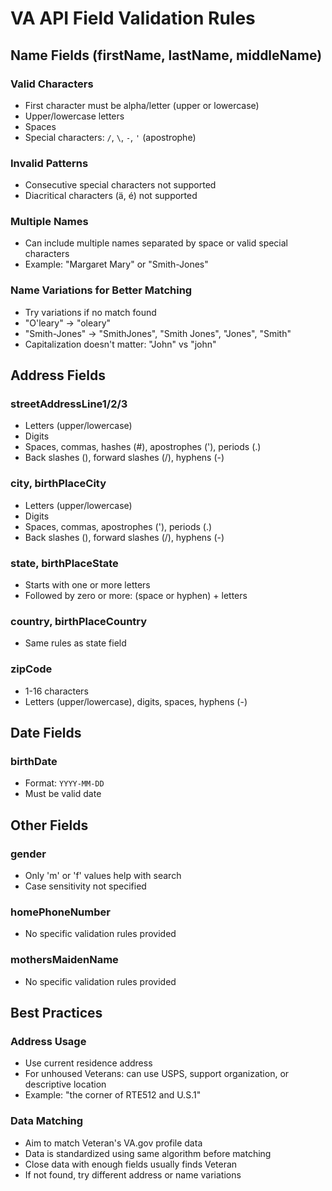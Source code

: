 # VA API Field Validation Rules

## Name Fields (firstName, lastName, middleName)

### Valid Characters
- First character must be alpha/letter (upper or lowercase)
- Upper/lowercase letters
- Spaces
- Special characters: `/`, `\`, `-`, `'` (apostrophe)

### Invalid Patterns
- Consecutive special characters not supported
- Diacritical characters (ä, é) not supported

### Multiple Names
- Can include multiple names separated by space or valid special characters
- Example: "Margaret Mary" or "Smith-Jones"

### Name Variations for Better Matching
- Try variations if no match found
- "O'leary" → "oleary"
- "Smith-Jones" → "SmithJones", "Smith Jones", "Jones", "Smith"
- Capitalization doesn't matter: "John" vs "john"

## Address Fields

### streetAddressLine1/2/3
- Letters (upper/lowercase)
- Digits
- Spaces, commas, hashes (#), apostrophes ('), periods (.)
- Back slashes (\), forward slashes (/), hyphens (-)

### city, birthPlaceCity
- Letters (upper/lowercase)
- Digits
- Spaces, commas, apostrophes ('), periods (.)
- Back slashes (\), forward slashes (/), hyphens (-)

### state, birthPlaceState
- Starts with one or more letters
- Followed by zero or more: (space or hyphen) + letters

### country, birthPlaceCountry
- Same rules as state field

### zipCode
- 1-16 characters
- Letters (upper/lowercase), digits, spaces, hyphens (-)

## Date Fields

### birthDate
- Format: `YYYY-MM-DD`
- Must be valid date

## Other Fields

### gender
- Only 'm' or 'f' values help with search
- Case sensitivity not specified

### homePhoneNumber
- No specific validation rules provided

### mothersMaidenName
- No specific validation rules provided

## Best Practices

### Address Usage
- Use current residence address
- For unhoused Veterans: can use USPS, support organization, or descriptive location
- Example: "the corner of RTE512 and U.S.1"

### Data Matching
- Aim to match Veteran's VA.gov profile data
- Data is standardized using same algorithm before matching
- Close data with enough fields usually finds Veteran
- If not found, try different address or name variations